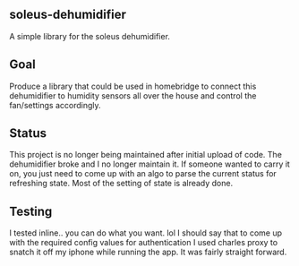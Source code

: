## soleus-dehumidifier
A simple library for the soleus dehumidifier. 


## Goal

Produce a library that could be used in homebridge to connect this dehumidifier to humidity sensors all over the house and control the fan/settings accordingly. 

## Status

This project is no longer being maintained after initial upload of code. The dehumidifier broke and I no longer maintain it. If someone wanted to carry it on, you just need to come up with an algo to parse the current status for refreshing state. Most of the setting of state is already done. 


## Testing

I tested inline.. you can do what you want. lol I should say that to come up with the required config values for authentication I used charles proxy to snatch it off my iphone while running the app. It was fairly straight forward. 
